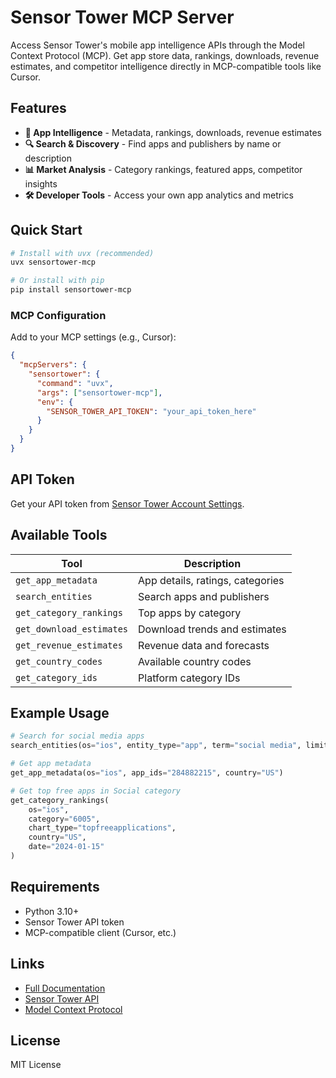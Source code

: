 # Sensor Tower MCP Server

Access Sensor Tower's mobile app intelligence APIs through the Model Context Protocol (MCP). Get app store data, rankings, downloads, revenue estimates, and competitor intelligence directly in MCP-compatible tools like Cursor.

## Features

- **📱 App Intelligence** - Metadata, rankings, downloads, revenue estimates
- **🔍 Search & Discovery** - Find apps and publishers by name or description  
- **📊 Market Analysis** - Category rankings, featured apps, competitor insights
- **🛠️ Developer Tools** - Access your own app analytics and metrics

## Quick Start

```bash
# Install with uvx (recommended)
uvx sensortower-mcp

# Or install with pip
pip install sensortower-mcp
```

### MCP Configuration

Add to your MCP settings (e.g., Cursor):

```json
{
  "mcpServers": {
    "sensortower": {
      "command": "uvx",
      "args": ["sensortower-mcp"],
      "env": {
        "SENSOR_TOWER_API_TOKEN": "your_api_token_here"
      }
    }
  }
}
```

## API Token

Get your API token from [Sensor Tower Account Settings](https://app.sensortower.com/users/edit/api-settings).

## Available Tools

| Tool | Description |
|------|-------------|
| `get_app_metadata` | App details, ratings, categories |
| `search_entities` | Search apps and publishers |
| `get_category_rankings` | Top apps by category |
| `get_download_estimates` | Download trends and estimates |
| `get_revenue_estimates` | Revenue data and forecasts |
| `get_country_codes` | Available country codes |
| `get_category_ids` | Platform category IDs |

## Example Usage

```python
# Search for social media apps
search_entities(os="ios", entity_type="app", term="social media", limit=10)

# Get app metadata
get_app_metadata(os="ios", app_ids="284882215", country="US")

# Get top free apps in Social category
get_category_rankings(
    os="ios", 
    category="6005", 
    chart_type="topfreeapplications", 
    country="US", 
    date="2024-01-15"
)
```

## Requirements

- Python 3.10+
- Sensor Tower API token
- MCP-compatible client (Cursor, etc.)

## Links

- [Full Documentation](https://github.com/sensortower/sensortower-mcp)
- [Sensor Tower API](https://docs.sensortower.com/)
- [Model Context Protocol](https://modelcontextprotocol.io/)

## License

MIT License 
